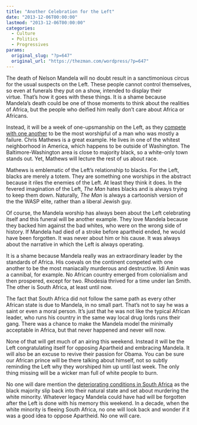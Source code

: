```yaml
---
title: "Another Celebration for the Left"
date: "2013-12-06T00:00:00"
lastmod: "2013-12-06T00:00:00"
categories:
  - Culture
  - Politics
  - Progressives
params:
  original_slug: "?p=647"
  original_url: "https://thezman.com/wordpress/?p=647"
---
```


The death of Nelson Mandela will no doubt result in a sanctimonious
circus for the usual suspects on the Left. These people cannot control
themselves, so even at funerals they put on a show, intended to display
their virtue. That’s how it goes with these things. It is a shame
because Mandela’s death could be one of those moments to think about the
realities of Africa, but the people who deified him really don’t care
about Africa or Africans.

Instead, it will be a week of one-upsmanship on the Left, as they <a
href="http://www.msnbc.com/hardball/nelson-mandela-may-be-the-worlds-greatest-h"
rel="noopener noreferrer" target="_blank">compete with one another</a>
to be the most worshipful of a man who was mostly a failure. Chris
Mathews is a great example. He lives in one of the whitest neighborhood
in America, which happens to be outside of Washington. The
Baltimore-Washington area is close to majority black, so a white-only
town stands out. Yet, Mathews will lecture the rest of us about race.

Mathews is emblematic of the Left’s relationship to blacks. For the
Left, blacks are merely a totem. They are something one worships in the
abstract because it riles the enemies of the Left. At least they think
it does. In the fevered imagination of the Left, *The Man* hates blacks
and is always trying to keep them down. Naturally, *The Man* is always a
cartoonish version of the the WASP elite, rather than a liberal Jewish
guy.

Of course, the Mandela worship has always been about the Left
celebrating itself and this funeral will be another example. They love
Mandela because they backed him against the bad whites, who were on the
wrong side of history. If Mandela had died of a stroke before apartheid
ended, he would have been forgotten. It was never about him or his
cause. It was always about the narrative in which the Left is always
operating.

It is a shame because Mandela really was an extraordinary leader by the
standards of Africa. His coevals on the continent competed with one
another to be the most maniacally murderous and destructive. Idi Amin
was a cannibal, for example. No African country emerged from colonialism
and then prospered, except for two. Rhodesia thrived for a time under
Ian Smith. The other is South Africa, at least until now.

The fact that South Africa did not follow the same path as every other
African state is due to Mandela, in no small part. That’s not to say he
was a saint or even a moral person. It’s just that he was not like the
typical African leader, who runs his country in the same way local drug
lords runs their gang. There was a chance to make the Mandela model the
minimally acceptable in Africa, but that never happened and never will
now.

None of that will get much of an airing this weekend. Instead it will be
the Left congratulating itself for opposing Apartheid and embracing
Mandela. It will also be an excuse to revive their passion for Obama.
You can be sure our African prince will be there talking about himself,
not so subtly reminding the Left why they worshiped him up until last
week. The only thing missing will be a wicker man full of white people
to burn.

No one will dare mention the
<a href="http://www.genocidewatch.org/southafrica.html"
rel="noopener noreferrer" target="_blank">deteriorating conditions in
South Africa</a> as the black majority slip back into their natural
state and set about murdering the white minority. Whatever legacy
Mandela could have had will be forgotten after the Left is done with his
memory this weekend. In a decade, when the white minority is fleeing
South Africa, no one will look back and wonder if it was a good idea to
oppose Apartheid. No one will care.

